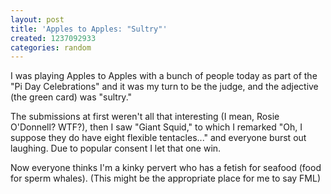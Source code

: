 ```yaml
---
layout: post
title: 'Apples to Apples: "Sultry"'
created: 1237092933
categories: random
---
```

I was playing Apples to Apples with a bunch of people today as part of the "Pi Day Celebrations" and it was my turn to be the judge, and the adjective (the green card) was "sultry."

The submissions at first weren't all that interesting (I mean, Rosie O'Donnell? WTF?), then I saw "Giant Squid," to which I remarked "Oh, I suppose they do have eight flexible tentacles..." and everyone burst out laughing. Due to popular consent I let that one win.

Now everyone thinks I'm a kinky pervert who has a fetish for seafood (food for sperm whales). (This might be the appropriate place for me to say FML)
